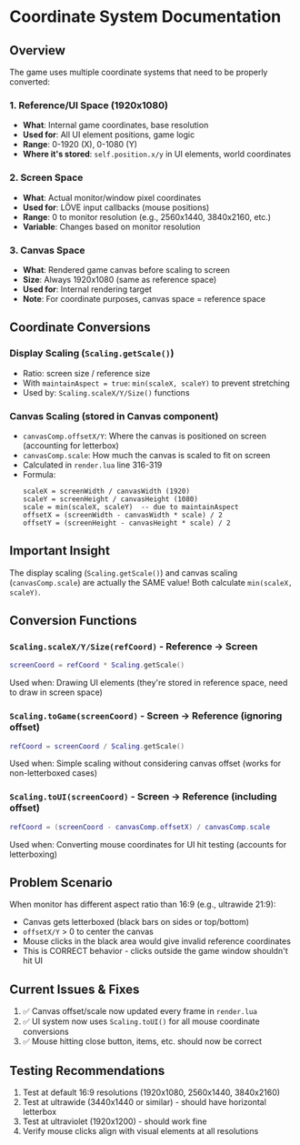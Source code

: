 # Coordinate System Documentation

## Overview
The game uses multiple coordinate systems that need to be properly converted:

### 1. Reference/UI Space (1920x1080)
- **What**: Internal game coordinates, base resolution
- **Used for**: All UI element positions, game logic
- **Range**: 0-1920 (X), 0-1080 (Y)
- **Where it's stored**: `self.position.x/y` in UI elements, world coordinates

### 2. Screen Space
- **What**: Actual monitor/window pixel coordinates
- **Used for**: LÖVE input callbacks (mouse positions)
- **Range**: 0 to monitor resolution (e.g., 2560x1440, 3840x2160, etc.)
- **Variable**: Changes based on monitor resolution

### 3. Canvas Space
- **What**: Rendered game canvas before scaling to screen
- **Size**: Always 1920x1080 (same as reference space)
- **Used for**: Internal rendering target
- **Note**: For coordinate purposes, canvas space = reference space

## Coordinate Conversions

### Display Scaling (`Scaling.getScale()`)
- Ratio: screen size / reference size
- With `maintainAspect = true`: `min(scaleX, scaleY)` to prevent stretching
- Used by: `Scaling.scaleX/Y/Size()` functions

### Canvas Scaling (stored in Canvas component)
- `canvasComp.offsetX/Y`: Where the canvas is positioned on screen (accounting for letterbox)
- `canvasComp.scale`: How much the canvas is scaled to fit on screen
- Calculated in `render.lua` line 316-319
- Formula:
  ```
  scaleX = screenWidth / canvasWidth (1920)
  scaleY = screenHeight / canvasHeight (1080)
  scale = min(scaleX, scaleY)  -- due to maintainAspect
  offsetX = (screenWidth - canvasWidth * scale) / 2
  offsetY = (screenHeight - canvasHeight * scale) / 2
  ```

## Important Insight
The display scaling (`Scaling.getScale()`) and canvas scaling (`canvasComp.scale`) are actually the SAME value! Both calculate `min(scaleX, scaleY)`.

## Conversion Functions

### `Scaling.scaleX/Y/Size(refCoord)` - Reference → Screen
```lua
screenCoord = refCoord * Scaling.getScale()
```
Used when: Drawing UI elements (they're stored in reference space, need to draw in screen space)

### `Scaling.toGame(screenCoord)` - Screen → Reference (ignoring offset)
```lua
refCoord = screenCoord / Scaling.getScale()
```
Used when: Simple scaling without considering canvas offset (works for non-letterboxed cases)

### `Scaling.toUI(screenCoord)` - Screen → Reference (including offset)
```lua
refCoord = (screenCoord - canvasComp.offsetX) / canvasComp.scale
```
Used when: Converting mouse coordinates for UI hit testing (accounts for letterboxing)

## Problem Scenario
When monitor has different aspect ratio than 16:9 (e.g., ultrawide 21:9):
- Canvas gets letterboxed (black bars on sides or top/bottom)
- `offsetX/Y` > 0 to center the canvas
- Mouse clicks in the black area would give invalid reference coordinates
- This is CORRECT behavior - clicks outside the game window shouldn't hit UI

## Current Issues & Fixes
1. ✅ Canvas offset/scale now updated every frame in `render.lua`
2. ✅ UI system now uses `Scaling.toUI()` for all mouse coordinate conversions
3. ✅ Mouse hitting close button, items, etc. should now be correct

## Testing Recommendations
1. Test at default 16:9 resolutions (1920x1080, 2560x1440, 3840x2160)
2. Test at ultrawide (3440x1440 or similar) - should have horizontal letterbox
3. Test at ultraviolet (1920x1200) - should work fine
4. Verify mouse clicks align with visual elements at all resolutions
